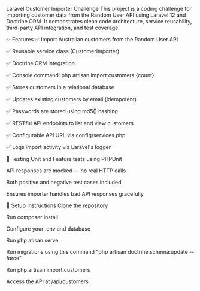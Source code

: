 Laravel Customer Importer Challenge
This project is a coding challenge for importing customer data from the Random User API using Laravel 12 and Doctrine ORM. It demonstrates clean code architecture, service reusability, third-party API integration, and test coverage.

✨ Features
✅ Import Australian customers from the Random User API

✅ Reusable service class (CustomerImporter)

✅ Doctrine ORM integration

✅ Console command: php artisan import:customers {count}

✅ Stores customers in a relational database

✅ Updates existing customers by email (idempotent)

✅ Passwords are stored using md5() hashing

✅ RESTful API endpoints to list and view customers

✅ Configurable API URL via config/services.php

✅ Logs import activity via Laravel's logger

🧪 Testing
Unit and Feature tests using PHPUnit

API responses are mocked — no real HTTP calls

Both positive and negative test cases included

Ensures importer handles bad API responses gracefully

🔧 Setup Instructions
Clone the repository

Run composer install

Configure your .env and database

Run php atisan serve

Run migrations using this command "php artisan doctrine:schema:update --force"

Run php artisan import:customers

Access the API at /api/customers
